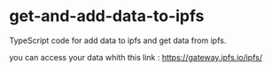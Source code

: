 # get-and-add-data-to-ipfs
TypeScript code for add data to ipfs and get data from ipfs.

you can access your data whith this link :
https://gateway.ipfs.io/ipfs/<YOUR-DATA-CID>
